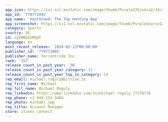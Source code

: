 ```yaml
---
app_icon: https://is1-ssl.mzstatic.com/image/thumb/Purple126/v4/a2/34/ae/a234ae89-9b7d-c80b-0b09-d1ccf0f8bc51/AppIcon-0-1x_U007emarketing-0-7-0-85-220-0.png/1024x1024bb.png
app_id: '778772892'
app_name: 'HuntStand: The Top Hunting App'
app_screenshot: https://is1-ssl.mzstatic.com/image/thumb/PurpleSource126/v4/3c/b6/fb/3cb6fbf4-eec1-19fd-41c6-dfd4f8d5b416/75f8260a-f71a-4822-b9bc-8194399e5ec4_new-appstore-01.jpg/1242x2688bb.png
category: Sports
country: US
id: xyVWBobzMdpF
language: en
most_recent_release: '2024-02-13T00:00:00'
publisher_id: '778772895'
publisher_name: TerraStride Inc.
rank: '157'
release_count_in_past_year: '36'
release_count_in_past_year_category: 12
release_count_in_past_year_top_in_category: 34
rep_email: michael.roguly@bitrise.io
rep_first_name: Michael
rep_full_name: Michael Roguly
rep_linkedin: https://www.linkedin.com/in/michael-roguly-77376710
rep_phone: +1 949-233-3404
rep_photo: michael.jpg
rep_title: Account Manager
store: itunes_connect
---
```


